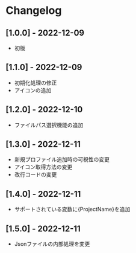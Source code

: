 # Changelog

## [1.0.0] - 2022-12-09
- 初版

## [1.1.0] - 2022-12-09
- 初期化処理の修正
- アイコンの追加

## [1.2.0] - 2022-12-10
- ファイルパス選択機能の追加

## [1.3.0] - 2022-12-11
- 新規プロファイル追加時の可視性の変更
- アイコン取得方法の変更
- 改行コードの変更

## [1.4.0] - 2022-12-11
- サポートされている変数に{ProjectName}を追加

## [1.5.0] - 2022-12-11
- Jsonファイルの内部処理を変更